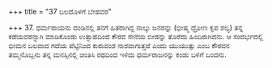 +++
title = "37 ಬಲದೊಳಗೆ ಬೇಹವರ"

+++
37. ಧರ್ಮರಾಯನು ದಂಡಿನಲ್ಲಿ ತನಗೆ ಹಿತರಾಗಿದ್ದ ನಾಲ್ಕು ಜನರನ್ನು (ಭೀಷ್ಮ ದ್ರೋಣ ಕೃಪ ಶಲ್ಯ) ತನ್ನ ಕಡೆಯವರನ್ನಾಗಿ ಮಾಡಿಕೊಂಡು ಉತ್ಸಾಹದಿಂದ ಕೌರವ ಸೇನೆಯ ಬೀಡನ್ನು ತೊರೆದು ಹಿಂದಿರುಗಿದನು. ಆ ಸಂದರ್ಭದಲ್ಲಿ ಭೀಮನ ಬಲವಾದ ಗದೆಯ ಪೆಟ್ಟಿನಿಂದ ಕುರುವಂಶ ನಾಶವಾಗುತ್ತದೆ ಎಂದು ಯುಯುತ್ಸು ಎಂಬ ಕೌರವನ ತಮ್ಮನೊಬ್ಬನು ತನ್ನ ಮನಸ್ಸಿನಲ್ಲಿ ಚಿಂತಿಸಿ ರಥದಿಂದ ಇಳಿದು ಧರ್ಮರಾಜನನ್ನು ಕಂಡು ಬಳಿಗೆ ಬಂದನು.
